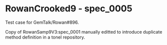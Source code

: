 # RowanCrooked9 - spec_0005
Test case for GemTalk/Rowan#896.

Copy of RowanSamp9V3:spec_0001 manually editted to introduce duplicate method definition in a tonel repository.
